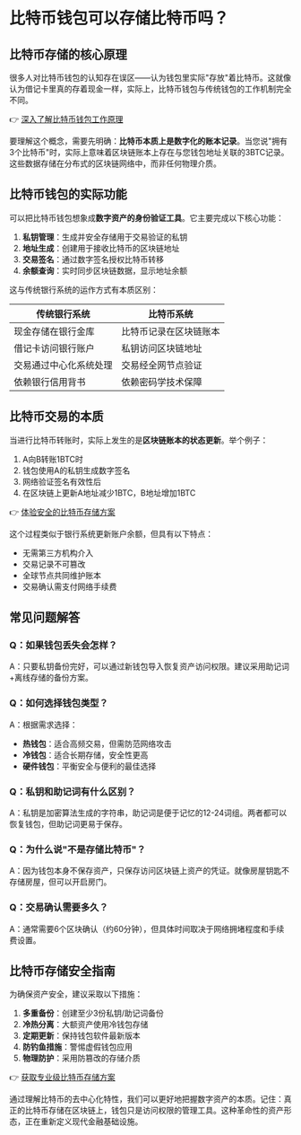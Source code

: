 # 比特币钱包可以存储比特币吗？

## 比特币存储的核心原理

很多人对比特币钱包的认知存在误区——认为钱包里实际"存放"着比特币。这就像认为借记卡里真的存着现金一样，实际上，比特币钱包与传统钱包的工作机制完全不同。

👉 [深入了解比特币钱包工作原理](https://bit.ly/okx_welcome)

要理解这个概念，需要先明确：**比特币本质上是数字化的账本记录**。当您说"拥有3个比特币"时，实际上意味着区块链账本上存在与您钱包地址关联的3BTC记录。这些数据存储在分布式的区块链网络中，而非任何物理介质。

## 比特币钱包的实际功能

可以把比特币钱包想象成**数字资产的身份验证工具**。它主要完成以下核心功能：

1. **私钥管理**：生成并安全存储用于交易验证的私钥
2. **地址生成**：创建用于接收比特币的区块链地址
3. **交易签名**：通过数字签名授权比特币转移
4. **余额查询**：实时同步区块链数据，显示地址余额

这与传统银行系统的运作方式有本质区别：

| 传统银行系统 | 比特币系统 |
|--------------|------------|
| 现金存储在银行金库 | 比特币记录在区块链账本 |
| 借记卡访问银行账户 | 私钥访问区块链地址 |
| 交易通过中心化系统处理 | 交易经全网节点验证 |
| 依赖银行信用背书 | 依赖密码学技术保障 |

## 比特币交易的本质

当进行比特币转账时，实际上发生的是**区块链账本的状态更新**。举个例子：

1. A向B转账1BTC时
2. 钱包使用A的私钥生成数字签名
3. 网络验证签名有效性后
4. 在区块链上更新A地址减少1BTC，B地址增加1BTC

👉 [体验安全的比特币存储方案](https://bit.ly/okx_welcome)

这个过程类似于银行系统更新账户余额，但具有以下特点：
- 无需第三方机构介入
- 交易记录不可篡改
- 全球节点共同维护账本
- 交易确认需支付网络手续费

## 常见问题解答

### Q：如果钱包丢失会怎样？
A：只要私钥备份完好，可以通过新钱包导入恢复资产访问权限。建议采用助记词+离线存储的备份方案。

### Q：如何选择钱包类型？
A：根据需求选择：
- **热钱包**：适合高频交易，但需防范网络攻击
- **冷钱包**：适合长期存储，安全性更高
- **硬件钱包**：平衡安全与便利的最佳选择

### Q：私钥和助记词有什么区别？
A：私钥是加密算法生成的字符串，助记词是便于记忆的12-24词组。两者都可以恢复钱包，但助记词更易于保存。

### Q：为什么说"不是存储比特币"？
A：因为钱包本身不保存资产，只保存访问区块链上资产的凭证。就像房屋钥匙不存储房屋，但可以开启房门。

### Q：交易确认需要多久？
A：通常需要6个区块确认（约60分钟），但具体时间取决于网络拥堵程度和手续费设置。

## 比特币存储安全指南

为确保资产安全，建议采取以下措施：
1. **多重备份**：创建至少3份私钥/助记词备份
2. **冷热分离**：大额资产使用冷钱包存储
3. **定期更新**：保持钱包软件最新版本
4. **防钓鱼措施**：警惕虚假钱包应用
5. **物理防护**：采用防篡改的存储介质

👉 [获取专业级比特币存储方案](https://bit.ly/okx_welcome)

通过理解比特币的去中心化特性，我们可以更好地把握数字资产的本质。记住：真正的比特币存储在区块链上，钱包只是访问权限的管理工具。这种革命性的资产形态，正在重新定义现代金融基础设施。